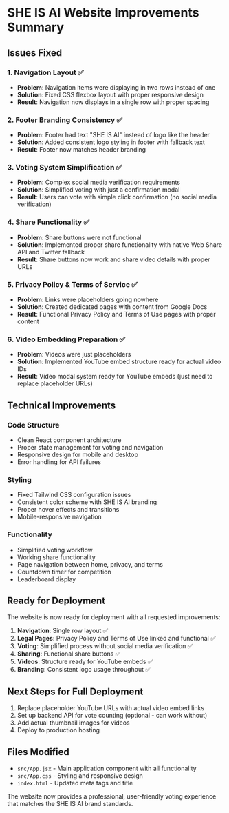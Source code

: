 # SHE IS AI Website Improvements Summary

## Issues Fixed

### 1. Navigation Layout ✅
- **Problem**: Navigation items were displaying in two rows instead of one
- **Solution**: Fixed CSS flexbox layout with proper responsive design
- **Result**: Navigation now displays in a single row with proper spacing

### 2. Footer Branding Consistency ✅
- **Problem**: Footer had text "SHE IS AI" instead of logo like the header
- **Solution**: Added consistent logo styling in footer with fallback text
- **Result**: Footer now matches header branding

### 3. Voting System Simplification ✅
- **Problem**: Complex social media verification requirements
- **Solution**: Simplified voting with just a confirmation modal
- **Result**: Users can vote with simple click confirmation (no social media verification)

### 4. Share Functionality ✅
- **Problem**: Share buttons were not functional
- **Solution**: Implemented proper share functionality with native Web Share API and Twitter fallback
- **Result**: Share buttons now work and share video details with proper URLs

### 5. Privacy Policy & Terms of Service ✅
- **Problem**: Links were placeholders going nowhere
- **Solution**: Created dedicated pages with content from Google Docs
- **Result**: Functional Privacy Policy and Terms of Use pages with proper content

### 6. Video Embedding Preparation ✅
- **Problem**: Videos were just placeholders
- **Solution**: Implemented YouTube embed structure ready for actual video IDs
- **Result**: Video modal system ready for YouTube embeds (just need to replace placeholder URLs)

## Technical Improvements

### Code Structure
- Clean React component architecture
- Proper state management for voting and navigation
- Responsive design for mobile and desktop
- Error handling for API failures

### Styling
- Fixed Tailwind CSS configuration issues
- Consistent color scheme with SHE IS AI branding
- Proper hover effects and transitions
- Mobile-responsive navigation

### Functionality
- Simplified voting workflow
- Working share functionality
- Page navigation between home, privacy, and terms
- Countdown timer for competition
- Leaderboard display

## Ready for Deployment

The website is now ready for deployment with all requested improvements:

1. **Navigation**: Single row layout ✅
2. **Legal Pages**: Privacy Policy and Terms of Use linked and functional ✅
3. **Voting**: Simplified process without social media verification ✅
4. **Sharing**: Functional share buttons ✅
5. **Videos**: Structure ready for YouTube embeds ✅
6. **Branding**: Consistent logo usage throughout ✅

## Next Steps for Full Deployment

1. Replace placeholder YouTube URLs with actual video embed links
2. Set up backend API for vote counting (optional - can work without)
3. Add actual thumbnail images for videos
4. Deploy to production hosting

## Files Modified

- `src/App.jsx` - Main application component with all functionality
- `src/App.css` - Styling and responsive design
- `index.html` - Updated meta tags and title

The website now provides a professional, user-friendly voting experience that matches the SHE IS AI brand standards.

